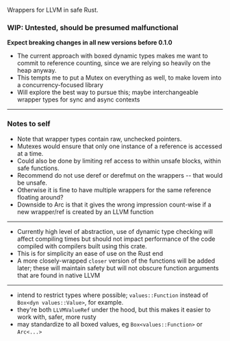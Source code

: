 
Wrappers for LLVM in safe Rust.

### WIP: Untested, should be presumed malfunctional
**Expect breaking changes in all new versions before 0.1.0**
- The current approach with boxed dynamic types makes me want to commit to reference counting,
since we are relying so heavily on the heap anyway.
- This tempts me to put a Mutex on everything as well, to make lovem into a concurrency-focused library
- Will explore the best way to pursue this; maybe interchangeable wrapper types for sync and async contexts
------
### Notes to self
- Note that wrapper types contain raw, unchecked pointers.
- Mutexes would ensure that only one instance of a reference is accessed at a time.
- Could also be done by limiting ref access to within unsafe blocks, within safe functions.
- Recommend do not use deref or derefmut on the wrappers -- that would be unsafe.
- Otherwise it is fine to have multiple wrappers for the same reference floating around?
- Downside to Arc is that it gives the wrong impression count-wise if a new wrapper/ref is created by an LLVM function
-----
- Currently high level of abstraction, use of dynamic type checking will affect compiling times
but should not impact performance of the code compiled with compilers built using this crate.
- This is for simplicity an ease of use on the Rust end
- A more closely-wrapped `closer` version of the functions will be added later; these will maintain safety but will not
obscure function arguments that are found in native LLVM
-----
- intend to restrict types where possible; `values::Function` instead of `Box<dyn values::Value>`, for example.
- they're both `LLVMValueRef` under the hood, but this makes it easier to work with, safer, more rusty
- may standardize to all boxed values, eg `Box<values::Function>` or `Arc<...>`






